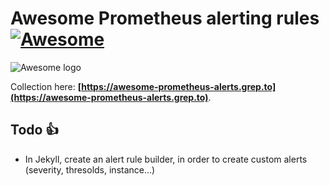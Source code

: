 # Awesome Prometheus alerting rules [![Awesome](https://cdn.rawgit.com/sindresorhus/awesome/d7305f38d29fed78fa85652e3a63e154dd8e8829/media/badge.svg)](https://github.com/sindresorhus/awesome)

![Awesome logo](./assets/awesome.png)

Collection here: **[https://awesome-prometheus-alerts.grep.to](https://awesome-prometheus-alerts.grep.to)**.

## Todo :+1:

- In Jekyll, create an alert rule builder, in order to create custom alerts (severity, thresolds, instance...)
